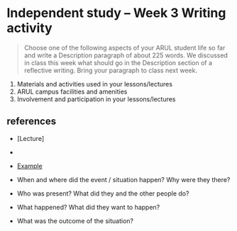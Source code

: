 # Independent study – Week 3 Writing activity
> Choose one of the following aspects of your ARUL student life so far and write a Description paragraph of about 225 words. We discussed in class this week what should go in the Description section of a reflective writing. Bring your paragraph to class next week. 
  
1. Materials and activities used in your lessons/lectures
2. ARUL campus facilities and amenities
3. Involvement and participation in your lessons/lectures

## references
- [Lecture]
- 
- [Example](/csweek3description/materials/sample-description.md) 





- When and where did the event / situation happen? Why were they there?
- Who was present? What did they and the other people do?
- What happened? What did they want to happen?
- What was the outcome of the situation?





















